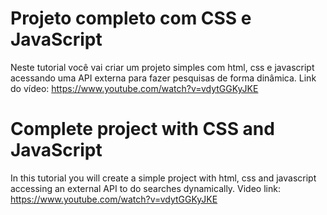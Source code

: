 # Projeto completo com CSS e JavaScript

 Neste tutorial você vai criar um projeto simples com html, css e javascript acessando uma API externa para fazer pesquisas de forma dinâmica.
 Link do vídeo: https://www.youtube.com/watch?v=vdytGGKyJKE
 
# Complete project with CSS and JavaScript
 In this tutorial you will create a simple project with html, css and javascript accessing an external API to do searches dynamically.
 Video link: https://www.youtube.com/watch?v=vdytGGKyJKE
